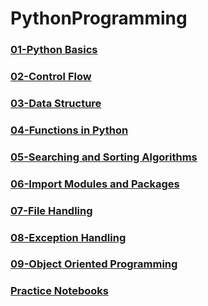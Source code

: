 # PythonProgramming
### [01-Python Basics](https://github.com/bunyamin-polat/PytyonProgramming/tree/main/01-Python_Basics)
### [02-Control Flow](https://github.com/bunyamin-polat/PytyonProgramming/tree/main/02-Control_Flow)
### [03-Data Structure](https://github.com/bunyamin-polat/PytyonProgramming/tree/main/03-Data_Structures)
### [04-Functions in Python](https://github.com/bunyamin-polat/PytyonProgramming/tree/main/04-Functions_in_Python)
### [05-Searching and Sorting Algorithms](https://github.com/bunyamin-polat/PytyonProgramming/tree/main/05-Searching_and_Sorting_Algorithm)
### [06-Import Modules and Packages](https://github.com/bunyamin-polat/PytyonProgramming/tree/main/06-Import_Modules_and_Packages)
### [07-File Handling](https://github.com/bunyamin-polat/PytyonProgramming/tree/main/07-File_Handling)
### [08-Exception Handling](https://github.com/bunyamin-polat/PytyonProgramming/tree/main/08-Exception_Handling)
### [09-Object Oriented Programming](https://github.com/bunyamin-polat/PytyonProgramming/tree/main/09-Object_Oriented_Programming)
### [Practice Notebooks](https://github.com/bunyamin-polat/PytyonProgramming/tree/main/Practice)

